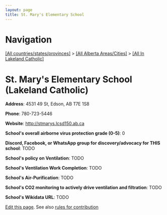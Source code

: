 ```yaml
---
layout: page
title: St. Mary's Elementary School
---
```

# Navigation

[[All countries/states/provinces]](../../..) > [[All Alberta Areas/Cities]](../..) > [[All In Lakeland Catholic]](..)

# St. Mary's Elementary School (Lakeland Catholic)

**Address**: 4531 49 St, Edson, AB T7E 1S8

**Phone**: 780-723-5446

**Website**: <http://stmarys.lcsd150.ab.ca>

**School's overall airborne virus protection grade (0-5)**: 0

**Discord, Facebook, or WhatsApp group for discovery/advocacy for THIS school**: TODO

**School's policy on Ventilation**: TODO

**School's Ventilation Work Completion**: TODO

**School's Air-Purification**: TODO

**School's CO2 monitoring to actively drive ventilation and filtration**: TODO

**School's Wikidata URL**: TODO


[Edit this page](https://github.com/ventilate-schools/AB/edit/main/./Lakeland_Catholic/St._Mary's_Elementary_School.md). See also [rules for contribution](../../../contribution-rules/)